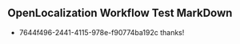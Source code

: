 ## OpenLocalization Workflow Test MarkDown
* 7644f496-2441-4115-978e-f90774ba192c thanks!

<!--HONumber=Oct16_HO4-->


